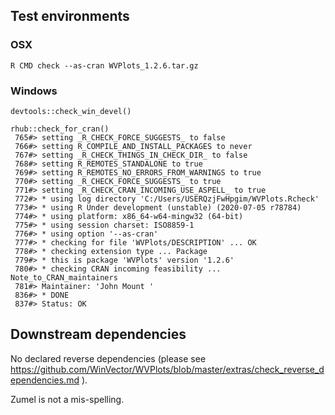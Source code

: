 

## Test environments

### OSX

    R CMD check --as-cran WVPlots_1.2.6.tar.gz 

 
### Windows

    devtools::check_win_devel()

    rhub::check_for_cran()
     765#> setting _R_CHECK_FORCE_SUGGESTS_ to false
     766#> setting R_COMPILE_AND_INSTALL_PACKAGES to never
     767#> setting _R_CHECK_THINGS_IN_CHECK_DIR_ to false
     768#> setting R_REMOTES_STANDALONE to true
     769#> setting R_REMOTES_NO_ERRORS_FROM_WARNINGS to true
     770#> setting _R_CHECK_FORCE_SUGGESTS_ to true
     771#> setting _R_CHECK_CRAN_INCOMING_USE_ASPELL_ to true
     772#> * using log directory 'C:/Users/USERQzjFwHpgim/WVPlots.Rcheck'
     773#> * using R Under development (unstable) (2020-07-05 r78784)
     774#> * using platform: x86_64-w64-mingw32 (64-bit)
     775#> * using session charset: ISO8859-1
     776#> * using option '--as-cran'
     777#> * checking for file 'WVPlots/DESCRIPTION' ... OK
     778#> * checking extension type ... Package
     779#> * this is package 'WVPlots' version '1.2.6'
     780#> * checking CRAN incoming feasibility ... Note_to_CRAN_maintainers
     781#> Maintainer: 'John Mount '
     836#> * DONE
     837#> Status: OK

## Downstream dependencies

  No declared reverse dependencies (please see https://github.com/WinVector/WVPlots/blob/master/extras/check_reverse_dependencies.md ).

Zumel is not a mis-spelling.

